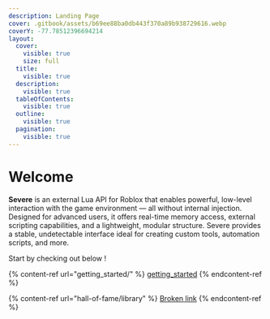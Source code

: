 ```yaml
---
description: Landing Page
cover: .gitbook/assets/b69ee88ba0db443f370a89b938729616.webp
coverY: -77.78512396694214
layout:
  cover:
    visible: true
    size: full
  title:
    visible: true
  description:
    visible: true
  tableOfContents:
    visible: true
  outline:
    visible: true
  pagination:
    visible: true
---
```


# Welcome

**Severe** is an external Lua API for Roblox that enables powerful, low-level interaction with the game environment — all without internal injection. Designed for advanced users, it offers real-time memory access, external scripting capabilities, and a lightweight, modular structure. Severe provides a stable, undetectable interface ideal for creating custom tools, automation scripts, and more.

Start by checking out below !

{% content-ref url="getting_started/" %}
[getting\_started](getting_started/)
{% endcontent-ref %}

{% content-ref url="hall-of-fame/library" %}
[Broken link](hall-of-fame/library/)
{% endcontent-ref %}
